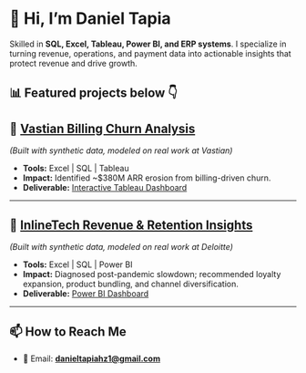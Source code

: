 # 👋 Hi, I’m Daniel Tapia  
 
Skilled in **SQL, Excel, Tableau, Power BI, and ERP systems**. I specialize in turning revenue, operations, and payment data into actionable insights that protect revenue and drive growth.  

📊 Featured projects below 👇  
---

## 🔹 [Vastian Billing Churn Analysis](https://github.com/dantapia17/Vastian-Billing-Churn-Analysis)  
*(Built with synthetic data, modeled on real work at Vastian)*  
- **Tools:** Excel | SQL | Tableau  
- **Impact:** Identified ~$380M ARR erosion from billing-driven churn.  
- **Deliverable:** [Interactive Tableau Dashboard](https://public.tableau.com/views/SaaSChurnAnalysisDashboard/Dashboard1?:language=en-US&:sid=&:display_count=n&:origin=viz_share_link)  

---

## 🔹 [InlineTech Revenue & Retention Insights](https://github.com/dantapia17/InlineTech-Revenue-Retention-Insights)  
*(Built with synthetic data, modeled on real work at Deloitte)*  
- **Tools:** Excel | SQL | Power BI  
- **Impact:** Diagnosed post-pandemic slowdown; recommended loyalty expansion, product bundling, and channel diversification.  
- **Deliverable:** [Power BI Dashboard](https://github.com/dantapia17/InlineTech-Revenue-Retention-Insights/blob/main/dashboard/README.md)  

---

## 📫 How to Reach Me  
- 📧 Email: **danieltapiahz1@gmail.com**  
